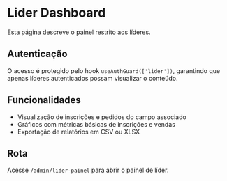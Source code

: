 # Lider Dashboard

Esta página descreve o painel restrito aos líderes.

## Autenticação

O acesso é protegido pelo hook `useAuthGuard(['lider'])`, garantindo que apenas líderes autenticados possam visualizar o conteúdo.

## Funcionalidades

- Visualização de inscrições e pedidos do campo associado
- Gráficos com métricas básicas de inscrições e vendas
- Exportação de relatórios em CSV ou XLSX

## Rota

Acesse `/admin/lider-painel` para abrir o painel de líder.
